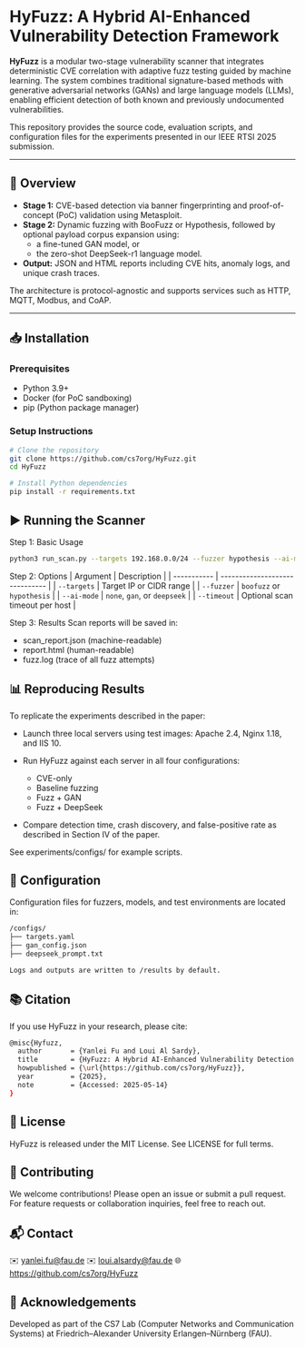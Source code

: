 # HyFuzz: A Hybrid AI-Enhanced Vulnerability Detection Framework

**HyFuzz** is a modular two-stage vulnerability scanner that integrates deterministic CVE correlation with adaptive fuzz testing guided by machine learning. The system combines traditional signature-based methods with generative adversarial networks (GANs) and large language models (LLMs), enabling efficient detection of both known and previously undocumented vulnerabilities.

This repository provides the source code, evaluation scripts, and configuration files for the experiments presented in our IEEE RTSI 2025 submission.

---

## 📌 Overview

- **Stage 1:** CVE-based detection via banner fingerprinting and proof-of-concept (PoC) validation using Metasploit.
- **Stage 2:** Dynamic fuzzing with BooFuzz or Hypothesis, followed by optional payload corpus expansion using:
  - a fine-tuned GAN model, or
  - the zero-shot DeepSeek-r1 language model.
- **Output:** JSON and HTML reports including CVE hits, anomaly logs, and unique crash traces.

The architecture is protocol-agnostic and supports services such as HTTP, MQTT, Modbus, and CoAP.

---

## 📥 Installation

### Prerequisites
- Python 3.9+
- Docker (for PoC sandboxing)
- pip (Python package manager)

### Setup Instructions

```bash
# Clone the repository
git clone https://github.com/cs7org/HyFuzz.git
cd HyFuzz

# Install Python dependencies
pip install -r requirements.txt
```


## ▶️ Running the Scanner
Step 1: Basic Usage
```bash
python3 run_scan.py --targets 192.168.0.0/24 --fuzzer hypothesis --ai-mode deepseek
```

Step 2: Options
| Argument    | Description                    |
| ----------- | ------------------------------ |
| `--targets` | Target IP or CIDR range        |
| `--fuzzer`  | `boofuzz` or `hypothesis`      |
| `--ai-mode` | `none`, `gan`, or `deepseek`   |
| `--timeout` | Optional scan timeout per host |

Step 3: Results
Scan reports will be saved in:

- scan_report.json (machine-readable)
- report.html (human-readable)
- fuzz.log (trace of all fuzz attempts)

## 📊 Reproducing Results

To replicate the experiments described in the paper:

- Launch three local servers using test images: Apache 2.4, Nginx 1.18, and IIS 10.

- Run HyFuzz against each server in all four configurations:
  - CVE-only
  - Baseline fuzzing
  - Fuzz + GAN
  - Fuzz + DeepSeek

- Compare detection time, crash discovery, and false-positive rate as described in Section IV of the paper.

See experiments/configs/ for example scripts.

## 🧪 Configuration
Configuration files for fuzzers, models, and test environments are located in:
```bash
/configs/
├── targets.yaml
├── gan_config.json
├── deepseek_prompt.txt

Logs and outputs are written to /results by default.

```

## 📚 Citation
If you use HyFuzz in your research, please cite:
```bash
@misc{Hyfuzz,
  author       = {Yanlei Fu and Loui Al Sardy},
  title        = {HyFuzz: A Hybrid AI-Enhanced Vulnerability Detection Framework},
  howpublished = {\url{https://github.com/cs7org/HyFuzz}},
  year         = {2025},
  note         = {Accessed: 2025-05-14}
}
```

## 📄 License
HyFuzz is released under the MIT License. See LICENSE for full terms.

## 🤝 Contributing
We welcome contributions! Please open an issue or submit a pull request. For feature requests or collaboration inquiries, feel free to reach out.

## 📬 Contact
✉️ yanlei.fu@fau.de
✉️ loui.alsardy@fau.de
🌐 https://github.com/cs7org/HyFuzz

## 🔎 Acknowledgements
Developed as part of the CS7 Lab (Computer Networks and Communication Systems) at Friedrich–Alexander University Erlangen–Nürnberg (FAU).
